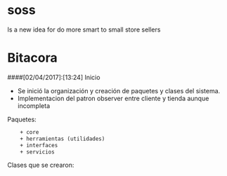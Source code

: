 # soss
Is a new idea for do more smart to small store sellers

# Bitacora


####[02/04/2017]:[13:24] Inicio

* Se inició la organización y creación de paquetes y clases del sistema.
* Implementacion del patron observer entre cliente y tienda aunque incompleta

Paquetes:

```diff
	+ core
	+ herramientas (utilidades)
	+ interfaces
	+ servicios	
```

Clases que se crearon:

	

